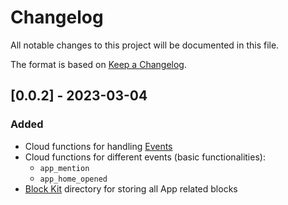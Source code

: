 # Changelog
All notable changes to this project will be documented in this file.

The format is based on [Keep a Changelog](https://keepachangelog.com/en/1.0.0/).

## [0.0.2] - 2023-03-04

### Added

- Cloud functions for handling [Events](https://api.slack.com/apis/connections/events-api)
- Cloud functions for different events (basic functionalities):
  - `app_mention`
  - `app_home_opened`
- [Block Kit](src/blocks) directory for storing all App related blocks